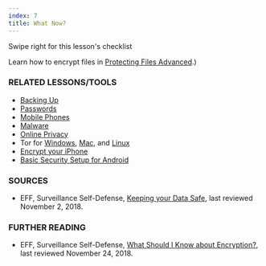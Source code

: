 ```yaml
---
index: 7
title: What Now?
---
```

Swipe right for this lesson's checklist

Learn how to encrypt files in [Protecting Files Advanced](umbrella://information/protecting-files/beginner).)

### RELATED LESSONS/TOOLS

*   [Backing Up](umbrella://information/backing-up)
*   [Passwords](umbrella://information/passwords)
*   [Mobile Phones](umbrella://communications/mobile-phones/beginner)
*   [Malware](umbrella://information/malware)
*   [Online Privacy](umbrella://communications/online-privacy/advanced)
*   Tor for [Windows](umbrella://tools/tor/s_tor-for-windows.md), [Mac](umbrella://tools/tor/s_tor-for-mac-os-x.md), and [Linux](umbrella://tools/tor/s_tor-for-linux.md)
*   [Encrypt your iPhone](umbrella://tools/encryption/s_encrypt-your-iphone.md)
*   [Basic Security Setup for Android](umbrella://tools/other/s_android.md)

### SOURCES

*   EFF, Surveillance Self-Defense, [Keeping your Data Safe](https://ssd.eff.org/en/module/keeping-your-data-safe), last reviewed November 2, 2018.

### FURTHER READING

*   EFF, Surveillance Self-Defense, [What Should I Know about Encryption?](https://ssd.eff.org/en/module/what-should-i-know-about-encryption), last reviewed November 24, 2018.